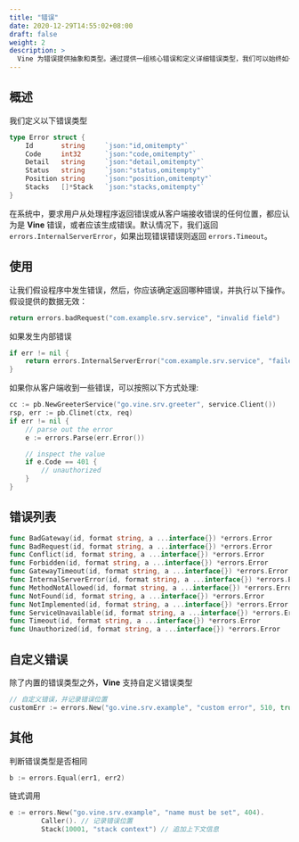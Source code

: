 ```yaml
---
title: "错误"
date: 2020-12-29T14:55:02+08:00
draft: false
weight: 2
description: >
  Vine 为错误提供抽象和类型。通过提供一组核心错误和定义详细错误类型，我们可以始终如一地了解运行时出现的错误。
---
```


## 概述
我们定义以下错误类型
```go
type Error struct {
	Id       string     `json:"id,omitempty"`
	Code     int32      `json:"code,omitempty"`
	Detail   string     `json:"detail,omitempty"`
	Status   string     `json:"status,omitempty"`
    Position string     `json:"position,omitempty"`
    Stacks   []*Stack   `json:"stacks,omitempty"`
}
```
在系统中，要求用户从处理程序返回错误或从客户端接收错误的任何位置，都应认为是 **Vine** 错误，或者应该生成错误。默认情况下，我们返回 `errors.InternalServerError`，如果出现错误错误则返回 `errors.Timeout`。

## 使用
让我们假设程序中发生错误，然后，你应该确定返回哪种错误，并执行以下操作。
假设提供的数据无效：
```go
return errors.badRequest("com.example.srv.service", "invalid field")
```

如果发生内部错误
```go
if err != nil {
    return errors.InternalServerError("com.example.srv.service", "failed to read db: %v", err.Error())
}
```
如果你从客户端收到一些错误，可以按照以下方式处理:
```go
cc := pb.NewGreeterService("go.vine.srv.greeter", service.Client())
rsp, err := pb.Clinet(ctx, req)
if err != nil {
    // parse out the error 
    e := errors.Parse(err.Error())

    // inspect the value
    if e.Code == 401 {
        // unauthorized
    }
}
```

## 错误列表
```go
func BadGateway(id, format string, a ...interface{}) *errors.Error
func BadRequest(id, format string, a ...interface{}) *errors.Error
func Conflict(id, format string, a ...interface{}) *errors.Error
func Forbidden(id, format string, a ...interface{}) *errors.Error
func GatewayTimeout(id, format string, a ...interface{}) *errors.Error
func InternalServerError(id, format string, a ...interface{}) *errors.Error
func MethodNotAllowed(id, format string, a ...interface{}) *errors.Error
func NotFound(id, format string, a ...interface{}) *errors.Error
func NotImplemented(id, format string, a ...interface{}) *errors.Error
func ServiceUnavailable(id, format string, a ...interface{}) *errors.Error
func Timeout(id, format string, a ...interface{}) *errors.Error
func Unauthorized(id, format string, a ...interface{}) *errors.Error
```

## 自定义错误
除了内置的错误类型之外，**Vine** 支持自定义错误类型
```go
// 自定义错误，并记录错误位置
customErr := errors.New("go.vine.srv.example", "custom error", 510, true)
```

## 其他

判断错误类型是否相同
```go
b := errors.Equal(err1, err2)
```

链式调用
```go
e := errors.New("go.vine.srv.example", "name must be set", 404).
        Caller(). // 记录错误位置 
		Stack(10001, "stack context") // 追加上下文信息 
```

